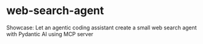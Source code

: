 # web-search-agent
Showcase: Let an agentic coding assistant create a small web search agent with Pydantic AI using MCP server
